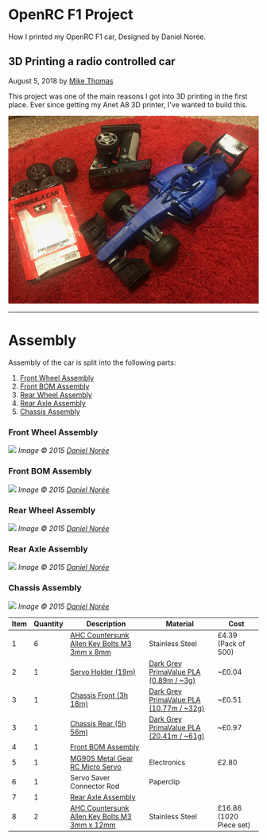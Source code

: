 # OpenRC F1 Project
How I printed my OpenRC F1 car, Designed by Daniel Norée.

## 3D Printing a radio controlled car
August 5, 2018 by [Mike Thomas](https://github.com/mikepthomas)

This project was one of the main reasons I got into 3D printing in the first place.
Ever since getting my Anet A8 3D printer, I've wanted to build this.

![](https://github.com/mikepthomas/mikepthomas.github.io/raw/develop/src/img/openrc/openrc-hero.jpg)

-------------------------------------------------------------------------------------------------------

# Assembly
Assembly of the car is split into the following parts:

1. [Front Wheel Assembly](#front-wheel-assembly)
1. [Front BOM Assembly](#front-bom-assembly)
1. [Rear Wheel Assembly](#rear-wheel-assembly)
1. [Rear Axle Assembly](#rear-axle-assembly)
1. [Chassis Assembly](#chassis-assembly)

### Front Wheel Assembly

![](https://cdn.thingiverse.com/renders/e2/53/2b/53/72/Front_Wheel_Assembly_preview_featured.jpg)
*Image &copy; 2015 [Daniel Norée](https://danielnoree.com/)*

### Front BOM Assembly

![](https://cdn.thingiverse.com/renders/a6/8d/e8/c3/31/Front_BOM_Assembly_preview_featured.jpg)
*Image &copy; 2015 [Daniel Norée](https://danielnoree.com/)*

### Rear Wheel Assembly

![](https://cdn.thingiverse.com/renders/24/b9/79/f2/e5/Rear_Wheel_Assembly_preview_featured.jpg)
*Image &copy; 2015 [Daniel Norée](https://danielnoree.com/)*

### Rear Axle Assembly

![](https://cdn.thingiverse.com/renders/44/24/da/87/7b/Rear_Axle_Assembly_preview_featured.jpg)
*Image &copy; 2015 [Daniel Norée](https://danielnoree.com/)*

### Chassis Assembly

![](https://cdn.thingiverse.com/renders/b0/b3/37/79/ad/Chassie_Assembly_preview_featured.jpg)
*Image &copy; 2015 [Daniel Norée](https://danielnoree.com/)*

| Item | Quantity | Description | Material | Cost |
| --- |---|---|---|---|
| 1 | 6 | [AHC Countersunk Allen Key Bolts M3 3mm x 8mm](https://www.amazon.co.uk/gp/product/B00GR404L8) | Stainless Steel | £4.39 (Pack of 500) |
| 2 | 1 | [Servo Holder (19m)](https://www.thingiverse.com/thing:1193309) | [Dark Grey PrimaValue PLA (0.89m / ~3g)](https://www.amazon.co.uk/dp/B01DWTS7KA) | ~£0.04 |
| 3 | 1 | [Chassis Front (3h 18m)](https://www.thingiverse.com/thing:1193309) | [Dark Grey PrimaValue PLA (10.77m / ~32g)](https://www.amazon.co.uk/dp/B01DWTS7KA) | ~£0.51 |
| 3 | 1 | [Chassis Rear (5h 56m)](https://www.thingiverse.com/thing:1193309) | [Dark Grey PrimaValue PLA (20.41m / ~61g)](https://www.amazon.co.uk/dp/B01DWTS7KA) | ~£0.97 |
| 4 | 1 | [Front BOM Assembly](#front-bom-assembly) |  |  |
| 5 | 1 | [MG90S Metal Gear RC Micro Servo](https://www.banggood.com/Tower-Pro-MG90S-Metal-Gear-RC-Micro-Servo-For-RC-Model-p-74870.html) | Electronics | £2.80 |
| 6 | 1 | Servo Saver Connector Rod | Paperclip |  |
| 7 | 1 | [Rear Axle Assembly](#rear-axle-assembly) |  |  |
| 8 | 2 | [AHC Countersunk Allen Key Bolts M3 3mm x 12mm](https://www.amazon.co.uk/gp/product/B00WMNMOLG) | Stainless Steel | £16.86 (1020 Piece set) |
